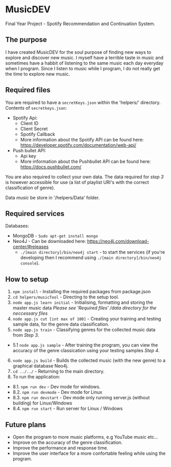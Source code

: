 # MusicDEV
Final Year Project - Spotify Recommendation and Continuation System.

## The purpose
I have created MusicDEV for the soul purpose of finding new ways to explore and discover new music. I myself have a terrible taste in music and sometimes have a habbit of listening to the same music each day everyday when I program. Since I listen to music while I program, I do not really get the time to explore new music. 

## Required files
You are required to have a `secretKeys.json` within the 'helpers/' directory.
Contents of `secretkeys.json`:
 - Spotify Api:
   - Client ID
   - Client Secret
   - Spotify Callback
   - More information about the Spotify API can be found here: https://developer.spotify.com/documentation/web-api/
 - Push bullet API:
   - Api key
   - More information about the Pushbullet API can be found here: https://docs.pushbullet.com/
   
You are also required to collect your own data. The data required for *step 3* is however accessible for use (a list of playlist URI's with the correct classification of genre).

Data *music* be store in '/helpers/Data' folder.

## Required services
Databases:
  - MongoDB - `Sudo apt-get install mongo`
  - Neo4J - Can be downloaded here: https://neo4j.com/download-center/#releases
    - `./[main directory]/bin/neo4j start` - to start the services (if you're developing then I recommend using `./[main directory]/bin/neo4j console`).

## How to setup
  1. `npm install` - Installing the required packages from package.json
  2. `cd helpers/musicTool` - Directing to the setup tool.
  3. `node app.js learn initial` - Initialising, formatting and storing the master music data *Please see 'Required files' /data directory for the neccessary files*
  4. `node app.js cut [int max of 100]` - Creating your training and testing sample data, for the genre data classification.
  5. `node app.js train` - Classifying genres for the collected music data from *Step 3*.
  - 5.1 `node app.js sample` - After training the program, you can view the accuracy of the genre classication using your testing samples *Step 4*.
  6. `node app.js build` - Builds the collected music (with the new genre) to a graphical database Neo4j.
  7. `cd ../../` - Returning to the main directory.
  8. To run the application:
  - 8.1. `npm run dev` - Dev mode for windows.
  - 8.2. `npm run devmode` - Dev mode for Linux
  - 8.3. `npm run devstart` - Dev mode only running server.js (without building) for Linux/Windows 
  - 8.4. `npm run start` - Run server for Linux / Windows
    
## Future plans
  - Open the program to more music platforms, e.g YouTube music etc...
  - Improve on the accuracy of the genre classification.
  - Improve the performance and response time.
  - Improve the user interface for a more confortable feeling while using the program.
